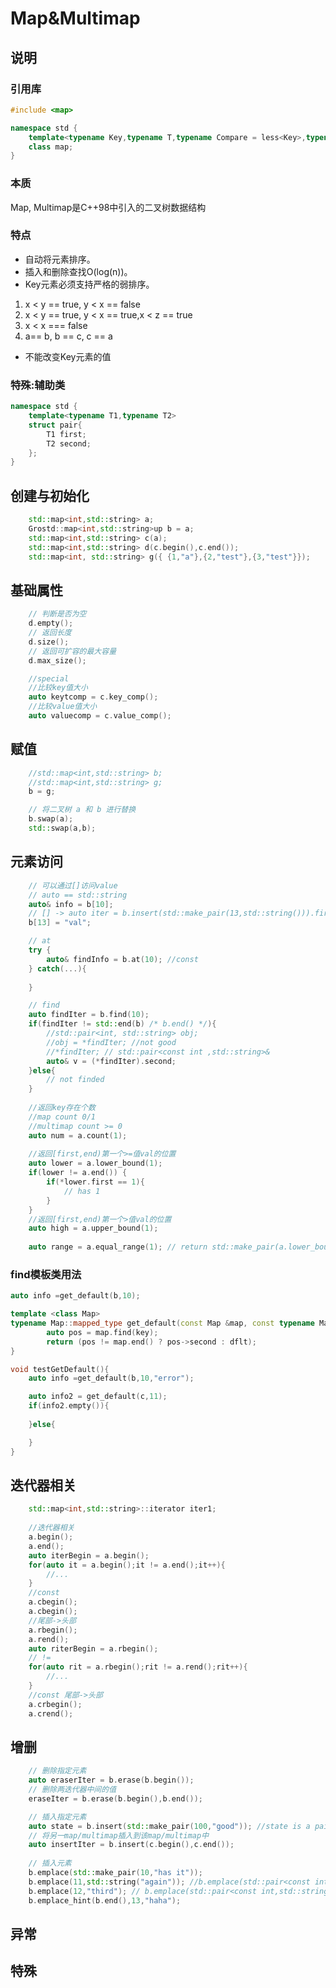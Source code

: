 <!--
 * @Author: your name
 * @Date: 2021-11-18 16:25:13
 * @LastEditTime: 2022-03-31 15:04:32
 * @LastEditors: Please set LastEditors
 * @Description: In User Settings Edit
 * @FilePath: /workspace/Blog/C++/STL/Map&Multimap.md
-->

# Map&Multimap

## 说明

### 引用库

```cpp
#include <map>

namespace std {
    template<typename Key,typename T,typename Compare = less<Key>,typename Allocator = allocator<pair<const Key,T>>>
    class map;
}
```

### 本质

Map, Multimap是C++98中引入的二叉树数据结构

### 特点

+ 自动将元素排序。
+ 插入和删除查找O(log(n))。
+ Key元素必须支持严格的弱排序。

1. x < y == true, y < x == false
2. x < y == true, y < x == true,x < z == true
3. x < x === false
4. a== b, b == c, c == a

+ 不能改变Key元素的值

### 特殊:辅助类

```cpp
namespace std {
    template<typename T1,typename T2>
    struct pair{
        T1 first;
        T2 second;
    };
}
```

## 创建与初始化

```cpp
    std::map<int,std::string> a;
    Grostd::map<int,std::string>up b = a;
    std::map<int,std::string> c(a);
    std::map<int,std::string> d(c.begin(),c.end());
    std::map<int, std::string> g({ {1,"a"},{2,"test"},{3,"test"}});
```

## 基础属性

```cpp
    // 判断是否为空
    d.empty();
    // 返回长度
    d.size();
    // 返回可扩容的最大容量
    d.max_size();

    //special
    //比较key值大小
    auto keytcomp = c.key_comp();
    //比较value值大小
    auto valuecomp = c.value_comp();
```

## 赋值

```cpp
    //std::map<int,std::string> b;
    //std::map<int,std::string> g;
    b = g;

    // 将二叉树 a 和 b 进行替换
    b.swap(a);
    std::swap(a,b);
```

## 元素访问

```cpp
    // 可以通过[]访问value
    // auto == std::string
    auto& info = b[10];
    // [] -> auto iter = b.insert(std::make_pair(13,std::string())).first; return (*iter).second;
    b[13] = "val";

    // at
    try {
        auto& findInfo = b.at(10); //const
    } catch(...){
        
    }

    // find
    auto findIter = b.find(10);
    if(findIter != std::end(b) /* b.end() */){
        //std::pair<int, std::string> obj;
        //obj = *findIter; //not good
        //*findIter; // std::pair<const int ,std::string>&
        auto& v = (*findIter).second;
    }else{
        // not finded
    }
    
    //返回key存在个数
    //map count 0/1
    //multimap count >= 0
    auto num = a.count(1);
    
    //返回[first,end)第一个>=值val的位置
    auto lower = a.lower_bound(1);
    if(lower != a.end()) {
        if(*lower.first == 1){
            // has 1
        }
    }
    //返回[first,end)第一个>值val的位置
    auto high = a.upper_bound(1);
    
    auto range = a.equal_range(1); // return std::make_pair(a.lower_bound(1),a.upper_bound(1));
```

### find模板类用法
```cpp
auto info =get_default(b,10);

template <class Map>
typename Map::mapped_type get_default(const Map &map, const typename Map::key_type &key,const typename Map::mapped_type &dflt = typename Map::mapped_type()){
        auto pos = map.find(key);
        return (pos != map.end() ? pos->second : dflt);
}

void testGetDefault(){
    auto info =get_default(b,10,"error");

    auto info2 = get_default(c,11);
    if(info2.empty()){
        
    }else{

    }
}
```

## 迭代器相关
```cpp
    std::map<int,std::string>::iterator iter1;
    
    //迭代器相关
    a.begin();
    a.end();
    auto iterBegin = a.begin();
    for(auto it = a.begin();it != a.end();it++){
        //...
    }
    //const
    a.cbegin();
    a.cbegin();
    //尾部->头部
    a.rbegin();
    a.rend();
    auto riterBegin = a.rbegin();
    // !=
    for(auto rit = a.rbegin();rit != a.rend();rit++){
        //...
    }
    //const 尾部->头部
    a.crbegin();
    a.crend();
```

## 增删

```cpp
    // 删除指定元素
    auto eraserIter = b.erase(b.begin());
    // 删除两迭代器中间的值
    eraseIter = b.erase(b.begin(),b.end());

    // 插入指定元素
    auto state = b.insert(std::make_pair(100,"good")); //state is a pair<Iterator bool>
    // 将另一map/multimap插入到该map/multimap中
    auto insertIter = b.insert(c.begin(),c.end());
    
    // 插入元素
    b.emplace(std::make_pair(10,"has it"));
    b.emplace(11,std::string("again")); //b.emplace(std::pair<const int,std::string>(10,std::string("agian")));
    b.emplace(12,"third"); // b.emplace(std::pair<const int,std::string>(10,"third"));
    b.emplace_hint(b.end(),13,"haha");
```

## 异常

## 特殊
